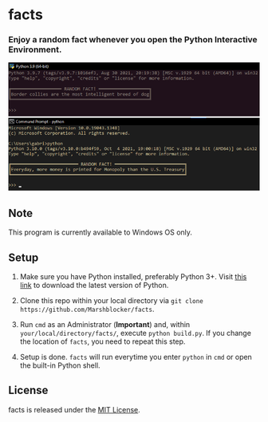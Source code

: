 # facts
### Enjoy a random fact whenever you open the Python Interactive Environment.

![Sample Image 1](./misc/sample1.png "Sample Image 1")
![Sample Image 2](./misc/sample2.png "Sample Image 2")

## Note
This program is currently available to Windows OS only.

## Setup
1. Make sure you have Python installed, preferably Python 3+. Visit 
   [this link](https://www.python.org/downloads/) to download the latest version
   of Python.

2. Clone this repo within your local directory via 
   `git clone https://github.com/Marshblocker/facts`.

3. Run `cmd` as an Administrator (**Important**) and, within 
   `your/local/directory/facts/`, execute `python build.py`. 
   If you change the location of `facts`, you need to repeat this step.

4. Setup is done. `facts` will run everytime you enter `python` in `cmd` or
   open the built-in Python shell. 

## License
facts is released under the [MIT License](https://opensource.org/licenses/MIT).